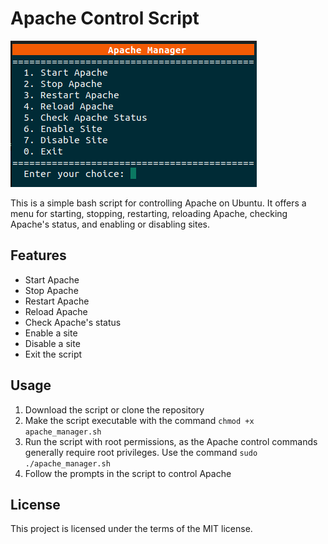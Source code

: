 # Apache Control Script

![User Interface](readme.png)

This is a simple bash script for controlling Apache on Ubuntu. It offers a menu for starting, stopping, restarting, reloading Apache, checking Apache's status, and enabling or disabling sites.

## Features

- Start Apache
- Stop Apache
- Restart Apache
- Reload Apache
- Check Apache's status
- Enable a site
- Disable a site
- Exit the script

## Usage

1. Download the script or clone the repository
2. Make the script executable with the command `chmod +x apache_manager.sh` 
3. Run the script with root permissions, as the Apache control commands generally require root privileges. Use the command `sudo ./apache_manager.sh`
4. Follow the prompts in the script to control Apache

## License

This project is licensed under the terms of the MIT license.
